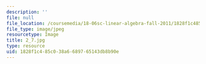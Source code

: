 ```yaml
---
description: ''
file: null
file_location: /coursemedia/18-06sc-linear-algebra-fall-2011/1828f1c485c038a6689765143db8b90e_2_7.jpg
file_type: image/jpeg
resourcetype: Image
title: 2_7.jpg
type: resource
uid: 1828f1c4-85c0-38a6-6897-65143db8b90e
---
```

